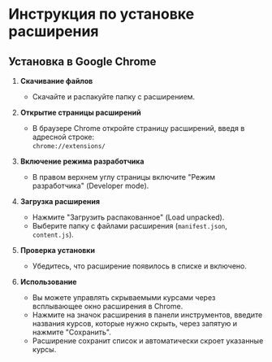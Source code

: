 # Инструкция по установке расширения

## Установка в Google Chrome

1. **Скачивание файлов**

   - Скачайте и распакуйте папку с расширением.

2. **Открытие страницы расширений**

   - В браузере Chrome откройте страницу расширений, введя в адресной строке:\
     `chrome://extensions/`

3. **Включение режима разработчика**

   - В правом верхнем углу страницы включите "Режим разработчика" (Developer mode).

4. **Загрузка расширения**

   - Нажмите "Загрузить распакованное" (Load unpacked).
   - Выберите папку с файлами расширения (`manifest.json`, `content.js`).

5. **Проверка установки**

   - Убедитесь, что расширение появилось в списке и включено.

6. **Использование**

   - Вы можете управлять скрываемыми курсами через всплывающее окно расширения в Chrome.
   - Нажмите на значок расширения в панели инструментов, введите названия курсов, которые нужно скрыть, через запятую и нажмите "Сохранить".
   - Расширение сохранит список и автоматически скроет указанные курсы.


